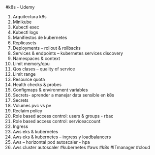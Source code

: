#k8s - Udemy

1. Arquitectura k8s
2. Minikube
3. Kubectl exec
4. Kubectl logs
5. Manifiestos de kubernetes
6. Replicasets
7. Deployments – rollout & rollbacks
8. Services & endpoints – kubernetes services discovery
9. Namespaces & context
10. Limit memory/cpu
11. Qos clases – quality of service
12. Limit range
13. Resource quota
14. Health checks & probes
15. Configmaps & environment variables
16. Secrets- aprender a manejar data sensible en k8s
17. Secrets
18. Volumes pvc vs pv
19. Reclaim policy
20. Role based access control: users & groups - rbac
21. Role based access control: serviceaccount
22. Ingress
23. Aws eks & kubernetes
24. Aws eks & kubernetes – ingress y loadbalancers
25. Aws – horizontal pod autoscaler - hpa
26. Aws cluster autoscaler
#kubernetes #aws #k8s #ITmanager #cloud